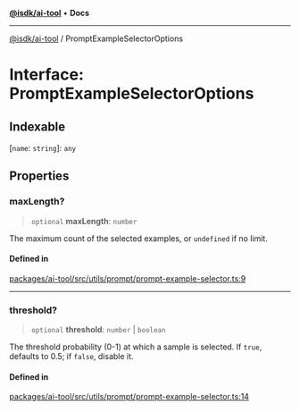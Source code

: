 [**@isdk/ai-tool**](../README.md) • **Docs**

***

[@isdk/ai-tool](../globals.md) / PromptExampleSelectorOptions

# Interface: PromptExampleSelectorOptions

## Indexable

 \[`name`: `string`\]: `any`

## Properties

### maxLength?

> `optional` **maxLength**: `number`

The maximum count of the selected examples, or `undefined` if no limit.

#### Defined in

[packages/ai-tool/src/utils/prompt/prompt-example-selector.ts:9](https://github.com/isdk/ai-tool.js/blob/fe6b47f429fb128627d2210e367fa914b891d314/src/utils/prompt/prompt-example-selector.ts#L9)

***

### threshold?

> `optional` **threshold**: `number` \| `boolean`

The threshold probability (0-1) at which a sample is selected.
If `true`, defaults to 0.5; if `false`, disable it.

#### Defined in

[packages/ai-tool/src/utils/prompt/prompt-example-selector.ts:14](https://github.com/isdk/ai-tool.js/blob/fe6b47f429fb128627d2210e367fa914b891d314/src/utils/prompt/prompt-example-selector.ts#L14)
